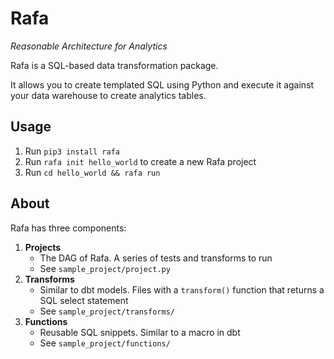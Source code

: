 # Rafa
_Reasonable Architecture for Analytics_

Rafa is a SQL-based data transformation package.

It allows you to create templated SQL using Python and execute it against your data warehouse to create analytics tables. 

## Usage
1. Run `pip3 install rafa`
2. Run `rafa init hello_world` to create a new Rafa project
3. Run `cd hello_world && rafa run`

## About
Rafa has three components:
1. **Projects** 
    - The DAG of Rafa. A series of tests and transforms to run
    - See `sample_project/project.py`
2. **Transforms** 
    - Similar to dbt models. Files with a `transform()` function that returns a SQL select statement
    - See `sample_project/transforms/`
3. **Functions**
    - Reusable SQL snippets. Similar to a macro in dbt
    - See `sample_project/functions/`

